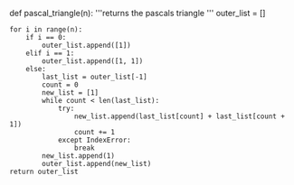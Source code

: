 def pascal_triangle(n):
    '''returns the pascals triangle '''
    outer_list = []

    for i in range(n):
        if i == 0:
            outer_list.append([1])
        elif i == 1:
            outer_list.append([1, 1])
        else:
            last_list = outer_list[-1]
            count = 0
            new_list = [1]
            while count < len(last_list):
                try:
                    new_list.append(last_list[count] + last_list[count + 1])
                    count += 1
                except IndexError:
                    break
            new_list.append(1)
            outer_list.append(new_list)
    return outer_list
